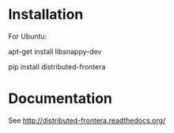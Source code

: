 # Installation #

For Ubuntu:

apt-get install libsnappy-dev

pip install distributed-frontera


# Documentation #

See http://distributed-frontera.readthedocs.org/
